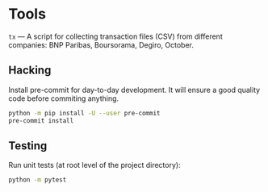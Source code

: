 # Tools

`tx` — A script for collecting transaction files (CSV) from different companies:
BNP Paribas, Boursorama, Degiro, October.

## Hacking

Install pre-commit for day-to-day development. It will ensure a good quality code before commiting anything.

```bash
python -m pip install -U --user pre-commit
pre-commit install
```

## Testing

Run unit tests (at root level of the project directory):

```bash
python -m pytest
```
